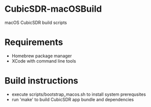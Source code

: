 # CubicSDR-macOSBuild
macOS CubicSDR build scripts

# Requirements
- Homebrew package manager
- XCode with command line tools

# Build instructions
- execute scripts/bootstrap_macos.sh to install system prerequsites
- run 'make' to build CubicSDR app bundle and dependencies

  
